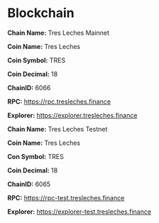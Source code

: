 # Blockchain



**Chain Name:** Tres Leches Mainnet

**Coin Name:** Tres Leches

**Coin Symbol:** TRES

**Coin Decimal:** 18

**ChainID:** 6066

**RPC:** https://rpc.tresleches.finance

**Explorer:** https://explorer.tresleches.finance

**Chain Name:** Tres Leches Testnet

**Coin Name:** Tres Leches

**Con Symbol:** TRES

**Coin Decimal:** 18

**ChainID:** 6065

**RPC:** https://rpc-test.tresleches.finance

**Explorer:** https://explorer-test.tresleches.finance
